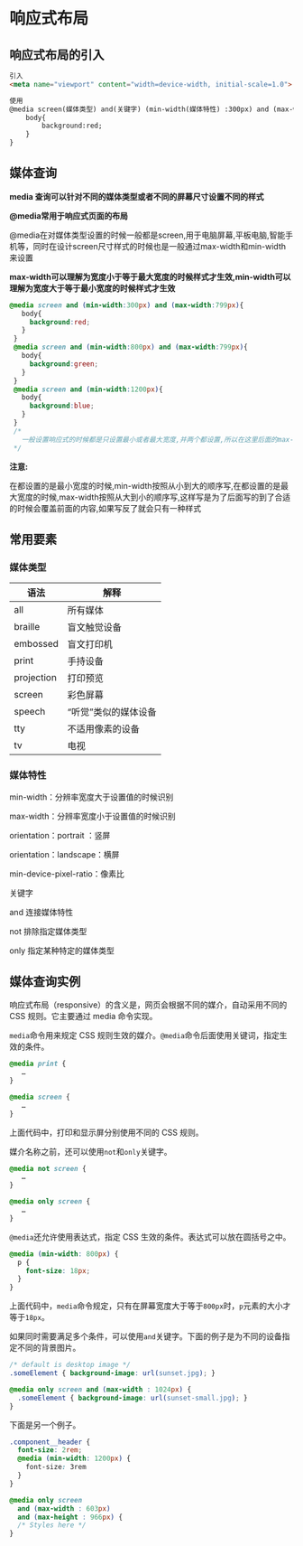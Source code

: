 # 响应式布局



## 响应式布局的引入

```html
引入
<meta name="viewport" content="width=device-width, initial-scale=1.0">

使用
@media screen(媒体类型) and(关键字) (min-width(媒体特性) :300px) and (max-width:799px){
    body{
        background:red;
    }
}

```



## 媒体查询

**media 查询可以针对不同的媒体类型或者不同的屏幕尺寸设置不同的样式**

**@media常用于响应式页面的布局**

@media在对媒体类型设置的时候一般都是screen,用于电脑屏幕,平板电脑,智能手机等，同时在设计screen尺寸样式的时候也是一般通过max-width和min-width来设置

**max-width可以理解为宽度小于等于最大宽度的时候样式才生效,min-width可以理解为宽度大于等于最小宽度的时候样式才生效**

```css
@media screen and (min-width:300px) and (max-width:799px){
   body{
     background:red;
   }
 }
 @media screen and (min-width:800px) and (max-width:799px){
   body{
     background:green;
   }
 }
 @media screen and (min-width:1200px){
   body{
     background:blue;
   }
 }
 /*
   一般设置响应式的时候都是只设置最小或者最大宽度,并两个都设置,所以在这里后面的max-width可以舍去,效  果还是一样的
 */
```

**注意:**

在都设置的是最小宽度的时候,min-width按照从小到大的顺序写,在都设置的是最大宽度的时候,max-width按照从大到小的顺序写,这样写是为了后面写的到了合适的时候会覆盖前面的内容,如果写反了就会只有一种样式



## 常用要素

### 媒体类型

| 语法       | 解释                 |
| ---------- | -------------------- |
| all        | 所有媒体             |
| braille    | 盲文触觉设备         |
| embossed   | 盲文打印机           |
| print      | 手持设备             |
| projection | 打印预览             |
| screen     | 彩色屏幕             |
| speech     | “听觉”类似的媒体设备 |
| tty        | 不适用像素的设备     |
| tv         | 电视                 |

### 媒体特性

min-width：分辨率宽度大于设置值的时候识别

max-width：分辨率宽度小于设置值的时候识别

orientation：portrait  ：竖屏

orientation：landscape：横屏

min-device-pixel-ratio：像素比

关键字

and 连接媒体特性

not 排除指定媒体类型

only 指定某种特定的媒体类型



## 媒体查询实例

响应式布局（responsive）的含义是，网页会根据不同的媒介，自动采用不同的 CSS 规则。它主要通过 media 命令实现。

`media`命令用来规定 CSS 规则生效的媒介。`@media`命令后面使用关键词，指定生效的条件。

```css
@media print {
   …
}

@media screen {
   …
}
```

上面代码中，打印和显示屏分别使用不同的 CSS 规则。

媒介名称之前，还可以使用`not`和`only`关键字。

```css
@media not screen {
   …
}

@media only screen {
   …
}
```

`@media`还允许使用表达式，指定 CSS 生效的条件。表达式可以放在圆括号之中。

```css
@media (min-width: 800px) {
  p {
    font-size: 18px;
  }
}
```

上面代码中，`media`命令规定，只有在屏幕宽度大于等于`800px`时，`p`元素的大小才等于`18px`。

如果同时需要满足多个条件，可以使用`and`关键字。下面的例子是为不同的设备指定不同的背景图片。

```css
/* default is desktop image */
.someElement { background-image: url(sunset.jpg); }

@media only screen and (max-width : 1024px) {
  .someElement { background-image: url(sunset-small.jpg); }
}
```

下面是另一个例子。

```css
.component__header {
  font-size: 2rem;
  @media (min-width: 1200px) {
    font-size: 3rem
  }
}

@media only screen
  and (max-width : 603px)
  and (max-height : 966px) {
  /* Styles here */
}
```

